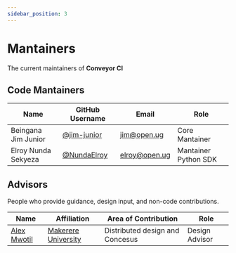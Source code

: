 ```yaml
---
sidebar_position: 3
---
```


# Mantainers

The current maintainers of **Conveyor CI**

## Code Mantainers

| Name                | GitHub Username                              | Email         | Role                 |
| ------------------- | -------------------------------------------- | ------------- | -------------------- |
| Beingana Jim Junior | [@jim-junior](https://github.com/jim-junior) | jim@open.ug   | Core Mantainer       |
| Elroy Nunda Sekyeza | [@NundaElroy](https://github.com/NundaElroy) | elroy@open.ug | Mantainer Python SDK |

## Advisors

People who provide guidance, design input, and non-code contributions.

| Name                                                                 | Affiliation                               | Area of Contribution            | Role           |
| -------------------------------------------------------------------- | ----------------------------------------- | ------------------------------- | -------------- |
| [Alex Mwotil](https://cocis.mak.ac.ug/faculty/networks/alex-mwotil/) | [Makerere University](https://mak.ac.ug/) | Distributed design and Concesus | Design Advisor |
